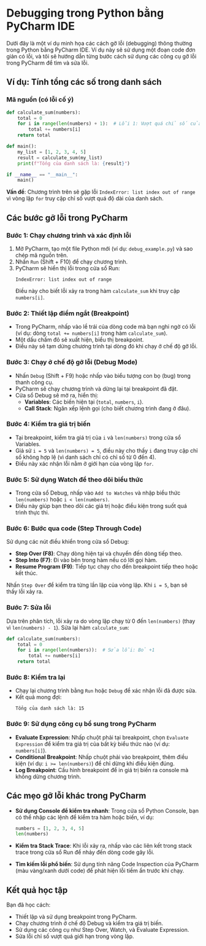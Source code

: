# Debugging trong Python bằng PyCharm IDE


Dưới đây là một ví dụ minh họa các cách gỡ lỗi (debugging) thông thường trong Python bằng PyCharm IDE. Ví dụ này sẽ sử dụng một đoạn code đơn giản có lỗi, và tôi sẽ hướng dẫn từng bước cách sử dụng các công cụ gỡ lỗi trong PyCharm để tìm và sửa lỗi.

## Ví dụ: Tính tổng các số trong danh sách

### Mã nguồn (có lỗi cố ý)

```python
def calculate_sum(numbers):
    total = 0
    for i in range(len(numbers) + 1):  # Lỗi 1: Vượt quá chỉ số của danh sách
        total += numbers[i]
    return total

def main():
    my_list = [1, 2, 3, 4, 5]
    result = calculate_sum(my_list)
    print(f"Tổng của danh sách là: {result}")

if __name__ == "__main__":
    main()
```

**Vấn đề**: Chương trình trên sẽ gặp lỗi `IndexError: list index out of range` vì vòng lặp `for` truy cập chỉ số vượt quá độ dài của danh sách.

## Các bước gỡ lỗi trong PyCharm

### Bước 1: Chạy chương trình và xác định lỗi
1. Mở PyCharm, tạo một file Python mới (ví dụ: `debug_example.py`) và sao chép mã nguồn trên.
2. Nhấn `Run` (Shift + F10) để chạy chương trình.
3. PyCharm sẽ hiển thị lỗi trong cửa sổ Run:
   ```
   IndexError: list index out of range
   ```
   Điều này cho biết lỗi xảy ra trong hàm `calculate_sum` khi truy cập `numbers[i]`.

### Bước 2: Thiết lập điểm ngắt (Breakpoint)
- Trong PyCharm, nhấp vào lề trái của dòng code mà bạn nghi ngờ có lỗi (ví dụ: dòng `total += numbers[i]` trong hàm `calculate_sum`).
- Một dấu chấm đỏ sẽ xuất hiện, biểu thị breakpoint.
- Điều này sẽ tạm dừng chương trình tại dòng đó khi chạy ở chế độ gỡ lỗi.

### Bước 3: Chạy ở chế độ gỡ lỗi (Debug Mode)
- Nhấn `Debug` (Shift + F9) hoặc nhấp vào biểu tượng con bọ (bug) trong thanh công cụ.
- PyCharm sẽ chạy chương trình và dừng lại tại breakpoint đã đặt.
- Cửa sổ Debug sẽ mở ra, hiển thị:
  - **Variables**: Các biến hiện tại (`total`, `numbers`, `i`).
  - **Call Stack**: Ngăn xếp lệnh gọi (cho biết chương trình đang ở đâu).

### Bước 4: Kiểm tra giá trị biến
- Tại breakpoint, kiểm tra giá trị của `i` và `len(numbers)` trong cửa sổ Variables.
- Giả sử `i = 5` và `len(numbers) = 5`, điều này cho thấy `i` đang truy cập chỉ số không hợp lệ (vì danh sách chỉ có chỉ số từ 0 đến 4).
- Điều này xác nhận lỗi nằm ở giới hạn của vòng lặp `for`.

### Bước 5: Sử dụng Watch để theo dõi biểu thức
- Trong cửa sổ Debug, nhấp vào `Add to Watches` và nhập biểu thức `len(numbers)` hoặc `i < len(numbers)`.
- Điều này giúp bạn theo dõi các giá trị hoặc điều kiện trong suốt quá trình thực thi.

### Bước 6: Bước qua code (Step Through Code)
Sử dụng các nút điều khiển trong cửa sổ Debug:
- **Step Over (F8)**: Chạy dòng hiện tại và chuyển đến dòng tiếp theo.
- **Step Into (F7)**: Đi vào bên trong hàm nếu có lời gọi hàm.
- **Resume Program (F9)**: Tiếp tục chạy cho đến breakpoint tiếp theo hoặc kết thúc.

Nhấn `Step Over` để kiểm tra từng lần lặp của vòng lặp. Khi `i = 5`, bạn sẽ thấy lỗi xảy ra.

### Bước 7: Sửa lỗi
Dựa trên phân tích, lỗi xảy ra do vòng lặp chạy từ 0 đến `len(numbers)` (thay vì `len(numbers) - 1`). Sửa lại hàm `calculate_sum`:

```python
def calculate_sum(numbers):
    total = 0
    for i in range(len(numbers)):  # Sửa lỗi: Bỏ +1
        total += numbers[i]
    return total
```

### Bước 8: Kiểm tra lại
- Chạy lại chương trình bằng `Run` hoặc `Debug` để xác nhận lỗi đã được sửa.
- Kết quả mong đợi:
  ```
  Tổng của danh sách là: 15
  ```

### Bước 9: Sử dụng công cụ bổ sung trong PyCharm
- **Evaluate Expression**: Nhấp chuột phải tại breakpoint, chọn `Evaluate Expression` để kiểm tra giá trị của bất kỳ biểu thức nào (ví dụ: `numbers[i]`).
- **Conditional Breakpoint**: Nhấp chuột phải vào breakpoint, thêm điều kiện (ví dụ: `i >= len(numbers)`) để chỉ dừng khi điều kiện đúng.
- **Log Breakpoint**: Cấu hình breakpoint để in giá trị biến ra console mà không dừng chương trình.

## Các mẹo gỡ lỗi khác trong PyCharm

- **Sử dụng Console để kiểm tra nhanh**:
  Trong cửa sổ Python Console, bạn có thể nhập các lệnh để kiểm tra hàm hoặc biến, ví dụ:
  ```python
  numbers = [1, 2, 3, 4, 5]
  len(numbers)
  ```

- **Kiểm tra Stack Trace**:
  Khi lỗi xảy ra, nhấp vào các liên kết trong stack trace trong cửa sổ Run để nhảy đến dòng code gây lỗi.

- **Tìm kiếm lỗi phổ biến**:
  Sử dụng tính năng Code Inspection của PyCharm (màu vàng/xanh dưới code) để phát hiện lỗi tiềm ẩn trước khi chạy.

## Kết quả học tập

Bạn đã học cách:
- Thiết lập và sử dụng breakpoint trong PyCharm.
- Chạy chương trình ở chế độ Debug và kiểm tra giá trị biến.
- Sử dụng các công cụ như Step Over, Watch, và Evaluate Expression.
- Sửa lỗi chỉ số vượt quá giới hạn trong vòng lặp.